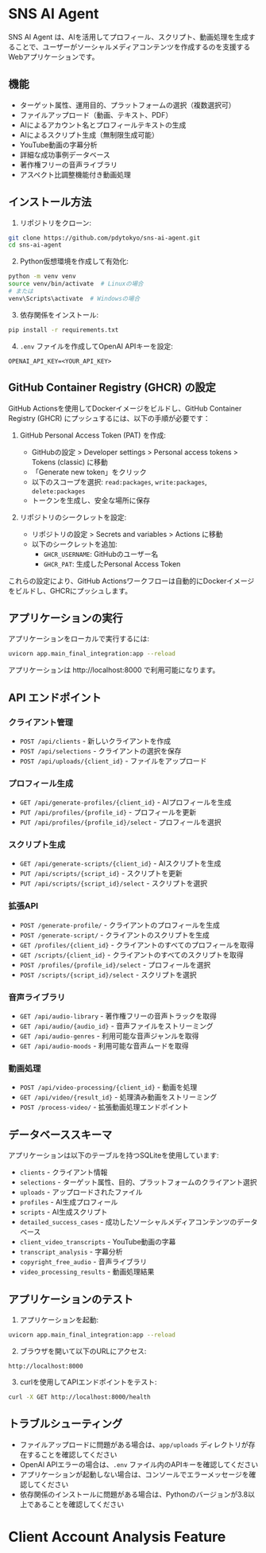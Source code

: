 # SNS AI Agent

SNS AI Agent は、AIを活用してプロフィール、スクリプト、動画処理を生成することで、ユーザーがソーシャルメディアコンテンツを作成するのを支援するWebアプリケーションです。

## 機能

- ターゲット属性、運用目的、プラットフォームの選択（複数選択可）
- ファイルアップロード（動画、テキスト、PDF）
- AIによるアカウント名とプロフィールテキストの生成
- AIによるスクリプト生成（無制限生成可能）
- YouTube動画の字幕分析
- 詳細な成功事例データベース
- 著作権フリーの音声ライブラリ
- アスペクト比調整機能付き動画処理

## インストール方法

1. リポジトリをクローン:
```bash
git clone https://github.com/pdytokyo/sns-ai-agent.git
cd sns-ai-agent
```

2. Python仮想環境を作成して有効化:
```bash
python -m venv venv
source venv/bin/activate  # Linuxの場合
# または
venv\Scripts\activate  # Windowsの場合
```

3. 依存関係をインストール:
```bash
pip install -r requirements.txt
```

4. `.env` ファイルを作成してOpenAI APIキーを設定:
```
OPENAI_API_KEY=<YOUR_API_KEY>
```

## GitHub Container Registry (GHCR) の設定

GitHub Actionsを使用してDockerイメージをビルドし、GitHub Container Registry (GHCR) にプッシュするには、以下の手順が必要です：

1. GitHub Personal Access Token (PAT) を作成:
   - GitHubの設定 > Developer settings > Personal access tokens > Tokens (classic) に移動
   - 「Generate new token」をクリック
   - 以下のスコープを選択: `read:packages`, `write:packages`, `delete:packages`
   - トークンを生成し、安全な場所に保存

2. リポジトリのシークレットを設定:
   - リポジトリの設定 > Secrets and variables > Actions に移動
   - 以下のシークレットを追加:
     - `GHCR_USERNAME`: GitHubのユーザー名
     - `GHCR_PAT`: 生成したPersonal Access Token

これらの設定により、GitHub Actionsワークフローは自動的にDockerイメージをビルドし、GHCRにプッシュします。

## アプリケーションの実行

アプリケーションをローカルで実行するには:

```bash
uvicorn app.main_final_integration:app --reload
```

アプリケーションは http://localhost:8000 で利用可能になります。

## API エンドポイント

### クライアント管理
- `POST /api/clients` - 新しいクライアントを作成
- `POST /api/selections` - クライアントの選択を保存
- `POST /api/uploads/{client_id}` - ファイルをアップロード

### プロフィール生成
- `GET /api/generate-profiles/{client_id}` - AIプロフィールを生成
- `PUT /api/profiles/{profile_id}` - プロフィールを更新
- `PUT /api/profiles/{profile_id}/select` - プロフィールを選択

### スクリプト生成
- `GET /api/generate-scripts/{client_id}` - AIスクリプトを生成
- `PUT /api/scripts/{script_id}` - スクリプトを更新
- `PUT /api/scripts/{script_id}/select` - スクリプトを選択

### 拡張API
- `POST /generate-profile/` - クライアントのプロフィールを生成
- `POST /generate-script/` - クライアントのスクリプトを生成
- `GET /profiles/{client_id}` - クライアントのすべてのプロフィールを取得
- `GET /scripts/{client_id}` - クライアントのすべてのスクリプトを取得
- `POST /profiles/{profile_id}/select` - プロフィールを選択
- `POST /scripts/{script_id}/select` - スクリプトを選択

### 音声ライブラリ
- `GET /api/audio-library` - 著作権フリーの音声トラックを取得
- `GET /api/audio/{audio_id}` - 音声ファイルをストリーミング
- `GET /api/audio-genres` - 利用可能な音声ジャンルを取得
- `GET /api/audio-moods` - 利用可能な音声ムードを取得

### 動画処理
- `POST /api/video-processing/{client_id}` - 動画を処理
- `GET /api/video/{result_id}` - 処理済み動画をストリーミング
- `POST /process-video/` - 拡張動画処理エンドポイント

## データベーススキーマ

アプリケーションは以下のテーブルを持つSQLiteを使用しています:

- `clients` - クライアント情報
- `selections` - ターゲット属性、目的、プラットフォームのクライアント選択
- `uploads` - アップロードされたファイル
- `profiles` - AI生成プロフィール
- `scripts` - AI生成スクリプト
- `detailed_success_cases` - 成功したソーシャルメディアコンテンツのデータベース
- `client_video_transcripts` - YouTube動画の字幕
- `transcript_analysis` - 字幕分析
- `copyright_free_audio` - 音声ライブラリ
- `video_processing_results` - 動画処理結果

## アプリケーションのテスト

1. アプリケーションを起動:
```bash
uvicorn app.main_final_integration:app --reload
```

2. ブラウザを開いて以下のURLにアクセス:
```
http://localhost:8000
```

3. curlを使用してAPIエンドポイントをテスト:
```bash
curl -X GET http://localhost:8000/health
```

## トラブルシューティング

- ファイルアップロードに問題がある場合は、`app/uploads` ディレクトリが存在することを確認してください
- OpenAI APIエラーの場合は、`.env` ファイル内のAPIキーを確認してください
- アプリケーションが起動しない場合は、コンソールでエラーメッセージを確認してください
- 依存関係のインストールに問題がある場合は、Pythonのバージョンが3.8以上であることを確認してください
# Client Account Analysis Feature
